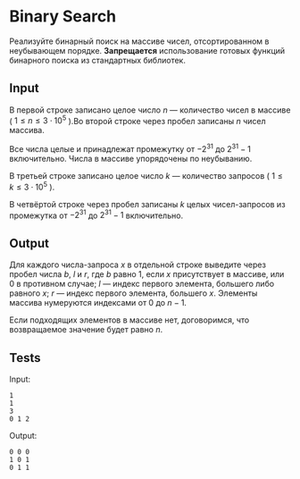 # Binary Search
Реализуйте бинарный поиск на массиве чисел, отсортированном в неубывающем порядке.
**Запрещается** использование готовых функций бинарного поиска из стандартных библиотек.

## Input
В первой строке записано целое число $n$ — количество чисел в массиве ( $1\leqslant n \leqslant 3 \cdot 10^5$ ).Во второй строке через пробел записаны $n$ чисел массива.

Все числа целые и принадлежат промежутку от $-2^{31}$ до $2^{31} - 1$ включительно. Числа в массиве упорядочены по неубыванию.

В третьей строке записано целое число $k$ — количество запросов ( $1 \leqslant k \leqslant 3 \cdot 10^5$ ).

В четвёртой строке через пробел записаны $k$ целых чисел-запросов из промежутка от $-2^{31}$ до $2^{31} - 1$ включительно.

## Output
Для каждого числа-запроса $x$ в отдельной строке выведите через пробел числа $b$, $l$ и $r$, где $b$ равно $1$, если $x$ присутствует в массиве, или $0$ в противном случае; $l$ — индекс первого элемента, большего либо равного $x$; $r$ — индекс первого элемента, большего $x$. Элементы массива нумеруются индексами от $0$ до $n-1$.

Если подходящих элементов в массиве нет, договоримся, что возвращаемое значение будет равно $n$.

## Tests
Input:
```
1
1
3
0 1 2
```
Output:
```
0 0 0
1 0 1
0 1 1
```
